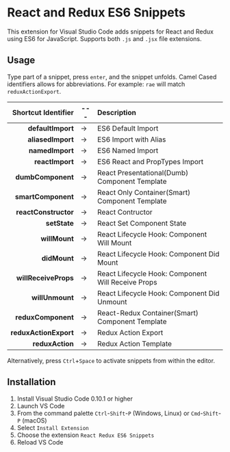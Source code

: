 # React and Redux ES6 Snippets

This extension for Visual Studio Code adds snippets for React and Redux using ES6 for JavaScript. Supports both `.js` and `.jsx` file extensions.

## Usage
Type part of a snippet, press `enter`, and the snippet unfolds. Camel Cased identifiers allows for abbreviations.
For example: `rae` will match `reduxActionExport`.

| Shortcut Identifier     |---| Description                                              |
|------------------------:|---|:---------------------------------------------------------|
| **defaultImport**       | → | ES6 Default Import                                       |
| **aliasedImport**       | → | ES6 Import with Alias                                    |
| **namedImport**         | → | ES6 Named Import                                         |
| **reactImport**         | → | ES6 React and PropTypes Import                           |
| **dumbComponent**       | → | React Presentational(Dumb) Component Template            |
| **smartComponent**      | → | React Only Container(Smart) Component Template           |
| **reactConstructor**    | → | React Contructor								         |
| **setState**            | → | React Set Component State								 |
| **willMount**           | → | React Lifecycle Hook: Component Will Mount		         |							
| **didMount**            | → | React Lifecycle Hook: Component Did Mount		         |							
| **willReceiveProps**    | → | React Lifecycle Hook:  Component Will Receive Props	     |							
| **willUnmount**         | → | React Lifecycle Hook: Component Did Unmount		         |							
| **reduxComponent**      | → | React-Redux Container(Smart) Component Template          |
| **reduxActionExport**   | → | Redux Action Export                                      |
| **reduxAction**         | → | Redux Action Template                                    |


Alternatively, press `Ctrl`+`Space` to activate snippets from within the editor.

## Installation

1. Install Visual Studio Code 0.10.1 or higher
2. Launch VS Code
3. From the command palette `Ctrl`-`Shift`-`P` (Windows, Linux) or `Cmd`-`Shift`-`P` (macOS)
4. Select `Install Extension`
5. Choose the extension `React Redux ES6 Snippets`
6. Reload VS Code
